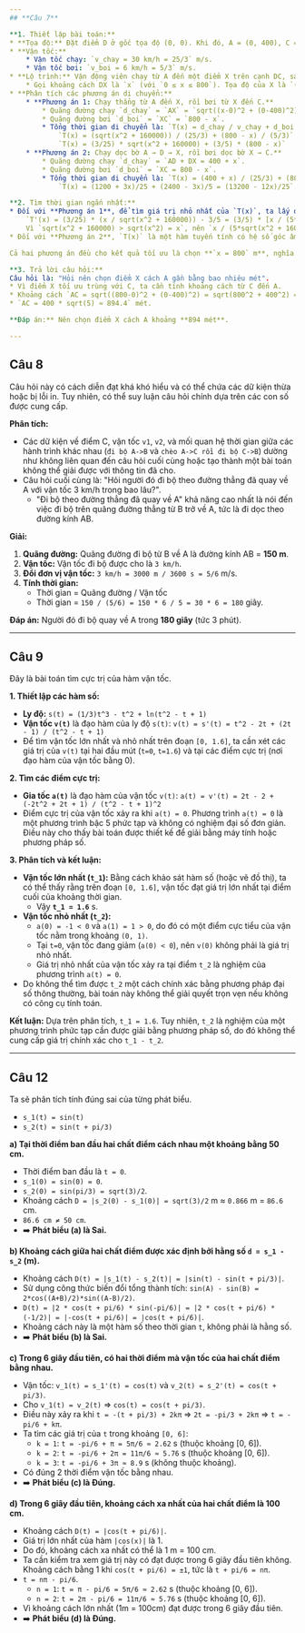 ```yaml
---
## **Câu 7**

**1. Thiết lập bài toán:**
* **Tọa độ:** Đặt điểm D ở gốc tọa độ (0, 0). Khi đó, A = (0, 400), C = (800, 0).
* **Vận tốc:**
    * Vận tốc chạy: `v_chay = 30 km/h = 25/3` m/s.
    * Vận tốc bơi: `v_boi = 6 km/h = 5/3` m/s.
* **Lộ trình:** Vận động viên chạy từ A đến một điểm X trên cạnh DC, sau đó bơi từ X đến C.
    * Gọi khoảng cách DX là `x` (với `0 ≤ x ≤ 800`). Tọa độ của X là `(x, 0)`.
* **Phân tích các phương án di chuyển:**
    * **Phương án 1: Chạy thẳng từ A đến X, rồi bơi từ X đến C.**
        * Quãng đường chạy `d_chay` = `AX` = `sqrt((x-0)^2 + (0-400)^2) = sqrt(x^2 + 400^2)`.
        * Quãng đường bơi `d_boi` = `XC` = `800 - x`.
        * Tổng thời gian di chuyển là: `T(x) = d_chay / v_chay + d_boi / v_boi`
            `T(x) = (sqrt(x^2 + 160000)) / (25/3) + (800 - x) / (5/3)`
            `T(x) = (3/25) * sqrt(x^2 + 160000) + (3/5) * (800 - x)`
    * **Phương án 2: Chạy dọc bờ A → D → X, rồi bơi dọc bờ X → C.**
        * Quãng đường chạy `d_chay` = `AD + DX = 400 + x`.
        * Quãng đường bơi `d_boi` = `XC = 800 - x`.
        * Tổng thời gian di chuyển là: `T(x) = (400 + x) / (25/3) + (800 - x) / (5/3)`
            `T(x) = (1200 + 3x)/25 + (2400 - 3x)/5 = (13200 - 12x)/25`.

**2. Tìm thời gian ngắn nhất:**
* Đối với **Phương án 1**, để tìm giá trị nhỏ nhất của `T(x)`, ta lấy đạo hàm:
    `T'(x) = (3/25) * (x / sqrt(x^2 + 160000)) - 3/5 = (3/5) * [x / (5*sqrt(x^2 + 160000)) - 1]`
    Vì `sqrt(x^2 + 160000) > sqrt(x^2) = x`, nên `x / (5*sqrt(x^2 + 160000)) < 1/5`. Do đó, `T'(x)` luôn âm. Hàm số `T(x)` luôn nghịch biến. Thời gian ngắn nhất đạt được khi `x` lớn nhất, tức `x = 800`.
* Đối với **Phương án 2**, `T(x)` là một hàm tuyến tính có hệ số góc âm `(-12/25)`. Do đó, hàm số luôn nghịch biến. Thời gian ngắn nhất cũng đạt được khi `x` lớn nhất, tức `x = 800`.

Cả hai phương án đều cho kết quả tối ưu là chọn **`x = 800` m**, nghĩa là **điểm X trùng với điểm C**. Lộ trình nhanh nhất là chạy toàn bộ quãng đường.

**3. Trả lời câu hỏi:**
Câu hỏi là: "Hỏi nên chọn điểm X cách A gần bằng bao nhiêu mét".
* Vì điểm X tối ưu trùng với C, ta cần tính khoảng cách từ C đến A.
* Khoảng cách `AC = sqrt((800-0)^2 + (0-400)^2) = sqrt(800^2 + 400^2) = sqrt(640000 + 160000) = sqrt(800000)`.
* `AC = 400 * sqrt(5) ≈ 894.4` mét.

**Đáp án:** Nên chọn điểm X cách A khoảng **894 mét**.

---
```

## **Câu 8**

Câu hỏi này có cách diễn đạt khá khó hiểu và có thể chứa các dữ kiện thừa hoặc bị lỗi in. Tuy nhiên, có thể suy luận câu hỏi chính dựa trên các con số được cung cấp.

**Phân tích:**
* Các dữ kiện về điểm C, vận tốc `v1`, `v2`, và mối quan hệ thời gian giữa các hành trình khác nhau (`đi bộ A->B` và `chèo A->C rồi đi bộ C->B`) dường như không liên quan đến câu hỏi cuối cùng hoặc tạo thành một bài toán không thể giải được với thông tin đã cho.
* Câu hỏi cuối cùng là: "Hỏi người đó đi bộ theo đường thẳng đã quay về A với vận tốc 3 km/h trong bao lâu?".
    * "Đi bộ theo đường thẳng đã quay về A" khả năng cao nhất là nói đến việc đi bộ trên quãng đường thẳng từ B trở về A, tức là đi dọc theo đường kính AB.

**Giải:**
1.  **Quãng đường:** Quãng đường đi bộ từ B về A là đường kính AB = **150 m**.
2.  **Vận tốc:** Vận tốc đi bộ được cho là `3 km/h`.
3.  **Đổi đơn vị vận tốc:** `3 km/h = 3000 m / 3600 s = 5/6` m/s.
4.  **Tính thời gian:**
    * Thời gian = Quãng đường / Vận tốc
    * Thời gian = `150 / (5/6) = 150 * 6 / 5 = 30 * 6 = 180` giây.

**Đáp án:** Người đó đi bộ quay về A trong **180 giây** (tức 3 phút).

---
## **Câu 9**

Đây là bài toán tìm cực trị của hàm vận tốc.

**1. Thiết lập các hàm số:**
* **Ly độ:** `s(t) = (1/3)t^3 - t^2 + ln(t^2 - t + 1)`
* **Vận tốc `v(t)`** là đạo hàm của ly độ `s(t)`:
    `v(t) = s'(t) = t^2 - 2t + (2t - 1) / (t^2 - t + 1)`
* Để tìm vận tốc lớn nhất và nhỏ nhất trên đoạn `[0, 1.6]`, ta cần xét các giá trị của `v(t)` tại hai đầu mút (`t=0`, `t=1.6`) và tại các điểm cực trị (nơi đạo hàm của vận tốc bằng 0).

**2. Tìm các điểm cực trị:**
* **Gia tốc `a(t)`** là đạo hàm của vận tốc `v(t)`:
    `a(t) = v'(t) = 2t - 2 + (-2t^2 + 2t + 1) / (t^2 - t + 1)^2`
* Điểm cực trị của vận tốc xảy ra khi `a(t) = 0`. Phương trình `a(t) = 0` là một phương trình bậc 5 phức tạp và không có nghiệm đại số đơn giản. Điều này cho thấy bài toán được thiết kế để giải bằng máy tính hoặc phương pháp số.

**3. Phân tích và kết luận:**
* **Vận tốc lớn nhất (`t_1`):** Bằng cách khảo sát hàm số (hoặc vẽ đồ thị), ta có thể thấy rằng trên đoạn `[0, 1.6]`, vận tốc đạt giá trị lớn nhất tại điểm cuối của khoảng thời gian.
    * Vậy **`t_1 = 1.6`** s.
* **Vận tốc nhỏ nhất (`t_2`):**
    * `a(0) = -1 < 0` và `a(1) = 1 > 0`, do đó có một điểm cực tiểu của vận tốc nằm trong khoảng `(0, 1)`.
    * Tại `t=0`, vận tốc đang giảm (`a(0) < 0`), nên `v(0)` không phải là giá trị nhỏ nhất.
    * Giá trị nhỏ nhất của vận tốc xảy ra tại điểm `t_2` là nghiệm của phương trình `a(t) = 0`.
* Do không thể tìm được `t_2` một cách chính xác bằng phương pháp đại số thông thường, bài toán này không thể giải quyết trọn vẹn nếu không có công cụ tính toán.

**Kết luận:** Dựa trên phân tích, `t_1 = 1.6`. Tuy nhiên, `t_2` là nghiệm của một phương trình phức tạp cần được giải bằng phương pháp số, do đó không thể cung cấp giá trị chính xác cho `t_1 - t_2`.

---
## **Câu 12**

Ta sẽ phân tích tính đúng sai của từng phát biểu.
* `s_1(t) = sin(t)`
* `s_2(t) = sin(t + pi/3)`

**a) Tại thời điểm ban đầu hai chất điểm cách nhau một khoảng bằng 50 cm.**
* Thời điểm ban đầu là `t = 0`.
* `s_1(0) = sin(0) = 0`.
* `s_2(0) = sin(pi/3) = sqrt(3)/2`.
* Khoảng cách `D = |s_2(0) - s_1(0)| = sqrt(3)/2` m ≈ `0.866` m = `86.6` cm.
* `86.6 cm ≠ 50 cm`.
* ➡️ **Phát biểu (a) là Sai.**

**b) Khoảng cách giữa hai chất điểm được xác định bởi hằng số `d = s_1 - s_2` (m).**
* Khoảng cách `D(t) = |s_1(t) - s_2(t)| = |sin(t) - sin(t + pi/3)|`.
* Sử dụng công thức biến đổi tổng thành tích: `sin(A) - sin(B) = 2*cos((A+B)/2)*sin((A-B)/2)`.
* `D(t) = |2 * cos(t + pi/6) * sin(-pi/6)| = |2 * cos(t + pi/6) * (-1/2)| = |-cos(t + pi/6)| = |cos(t + pi/6)|`.
* Khoảng cách này là một hàm số theo thời gian `t`, không phải là hằng số.
* ➡️ **Phát biểu (b) là Sai.**

**c) Trong 6 giây đầu tiên, có hai thời điểm mà vận tốc của hai chất điểm bằng nhau.**
* Vận tốc: `v_1(t) = s_1'(t) = cos(t)` và `v_2(t) = s_2'(t) = cos(t + pi/3)`.
* Cho `v_1(t) = v_2(t)` ⇒ `cos(t) = cos(t + pi/3)`.
* Điều này xảy ra khi `t = -(t + pi/3) + 2kπ` ⇒ `2t = -pi/3 + 2kπ` ⇒ `t = -pi/6 + kπ`.
* Ta tìm các giá trị của `t` trong khoảng `[0, 6]`:
    * `k = 1`: `t = -pi/6 + π = 5π/6 ≈ 2.62` s (thuộc khoảng [0, 6]).
    * `k = 2`: `t = -pi/6 + 2π = 11π/6 ≈ 5.76` s (thuộc khoảng [0, 6]).
    * `k = 3`: `t = -pi/6 + 3π ≈ 8.9` s (không thuộc khoảng).
* Có đúng 2 thời điểm vận tốc bằng nhau.
* ➡️ **Phát biểu (c) là Đúng.**

**d) Trong 6 giây đầu tiên, khoảng cách xa nhất của hai chất điểm là 100 cm.**
* Khoảng cách `D(t) = |cos(t + pi/6)|`.
* Giá trị lớn nhất của hàm `|cos(x)|` là 1.
* Do đó, khoảng cách xa nhất có thể là 1 m = 100 cm.
* Ta cần kiểm tra xem giá trị này có đạt được trong 6 giây đầu tiên không. Khoảng cách bằng 1 khi `cos(t + pi/6) = ±1`, tức là `t + pi/6 = nπ`.
* `t = nπ - pi/6`.
    * `n = 1`: `t = π - pi/6 = 5π/6 ≈ 2.62` s (thuộc khoảng [0, 6]).
    * `n = 2`: `t = 2π - pi/6 = 11π/6 ≈ 5.76` s (thuộc khoảng [0, 6]).
* Vì khoảng cách lớn nhất (1m = 100cm) đạt được trong 6 giây đầu tiên.
* ➡️ **Phát biểu (d) là Đúng.**
